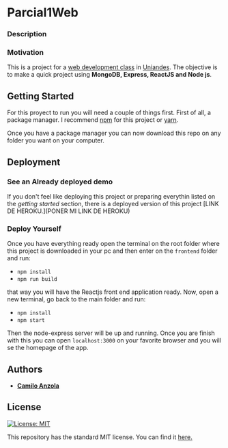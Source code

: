 # Parcial1Web

### Description

### Motivation
This is a project for a [web development class](http://johnguerra.co/classes/webDevelopment_spring_2018/) in [Uniandes](https://www.uniandes.edu.co). The objective is to make a quick project using **MongoDB, Express, ReactJS and Node js**.

## Getting Started
For this proyect to run you will need a couple of things first. First of all, a package manager. I recommend [npm](https://www.npmjs.com/) for this project or [yarn](https://yarnpkg.com/en/docs/install).

Once you have a package manager you can now download this repo on any folder you want on your computer.

## Deployment

### See an Already deployed demo

If you don't feel like deploying this project or preparing everythin listed on the *getting started* section, there is a deployed version of this project [LINK DE HEROKU.](PONER MI LINK DE HEROKU)

### Deploy Yourself
Once you have everything ready open the terminal on the root folder where this project is downloaded in your pc and then enter on the `frontend` folder and run:
* ```npm install```
* ```npm run build```

that way you will have the Reactjs front end application ready. Now, open a new terminal, go back to the main folder and run:
* ```npm install```
* ```npm start```

Then the node-express server will be up and running. Once you are finish with this you can open `localhost:3000` on your favorite browser and you will se the homepage of the app.


## Authors
* [__Camilo Anzola__](https://github.com/caanzola/)

## License
[![License: MIT](https://img.shields.io/badge/License-MIT-yellow.svg)](https://opensource.org/licenses/MIT)

This repository has the standard MIT license. You can find it [here.](https://github.com/caanzola/Parcial1Web/blob/master/LICENSE)

